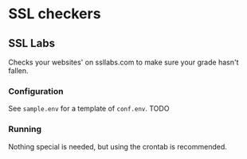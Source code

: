# SSL checkers
## SSL Labs
Checks your websites' on ssllabs.com to make sure your grade hasn't fallen.
### Configuration
See `sample.env` for a template of `conf.env`.
TODO
### Running
Nothing special is needed, but using the crontab is recommended.
